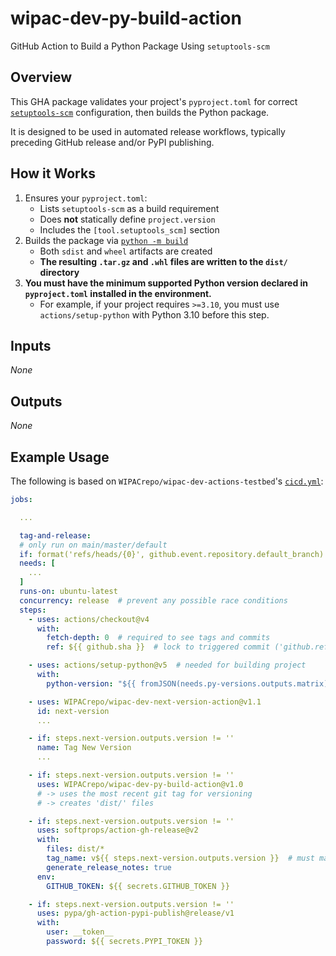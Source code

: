 # wipac-dev-py-build-action

GitHub Action to Build a Python Package Using `setuptools-scm`

## Overview

This GHA package validates your project's `pyproject.toml` for correct [`setuptools-scm`](https://pypi.org/project/setuptools-scm/) configuration, then builds the Python package.

It is designed to be used in automated release workflows, typically preceding GitHub release and/or PyPI publishing.

## How it Works

1. Ensures your `pyproject.toml`:
    - Lists `setuptools-scm` as a build requirement
    - Does **not** statically define `project.version`
    - Includes the `[tool.setuptools_scm]` section
1. Builds the package via [`python -m build`](https://pypi.org/project/build/)
    - Both `sdist` and `wheel` artifacts are created
    - **The resulting `.tar.gz` and `.whl` files are written to the `dist/` directory**
1. **You must have the minimum supported Python version declared in `pyproject.toml` installed in the environment.**
    - For example, if your project requires `>=3.10`, you must use `actions/setup-python` with Python 3.10 before this step.

## Inputs

_None_

## Outputs

_None_

## Example Usage

The following is based on `WIPACrepo/wipac-dev-actions-testbed`'s [`cicd.yml`](https://github.com/WIPACrepo/wipac-dev-actions-testbed/blob/main/.github/workflows/cicd.yml):

```yaml
jobs:

  ...

  tag-and-release:
  # only run on main/master/default
  if: format('refs/heads/{0}', github.event.repository.default_branch) == github.ref
  needs: [
    ...
  ]
  runs-on: ubuntu-latest
  concurrency: release  # prevent any possible race conditions
  steps:
    - uses: actions/checkout@v4
      with:
        fetch-depth: 0  # required to see tags and commits
        ref: ${{ github.sha }}  # lock to triggered commit ('github.ref' is dynamic)

    - uses: actions/setup-python@v5  # needed for building project
      with:
        python-version: "${{ fromJSON(needs.py-versions.outputs.matrix)[0] }}"

    - uses: WIPACrepo/wipac-dev-next-version-action@v1.1
      id: next-version
      ...

    - if: steps.next-version.outputs.version != ''
      name: Tag New Version
      ...

    - if: steps.next-version.outputs.version != ''
      uses: WIPACrepo/wipac-dev-py-build-action@v1.0
      # -> uses the most recent git tag for versioning
      # -> creates 'dist/' files

    - if: steps.next-version.outputs.version != ''
      uses: softprops/action-gh-release@v2
      with:
        files: dist/*
        tag_name: v${{ steps.next-version.outputs.version }}  # must match git tag above
        generate_release_notes: true
      env:
        GITHUB_TOKEN: ${{ secrets.GITHUB_TOKEN }}

    - if: steps.next-version.outputs.version != ''
      uses: pypa/gh-action-pypi-publish@release/v1
      with:
        user: __token__
        password: ${{ secrets.PYPI_TOKEN }}

```
